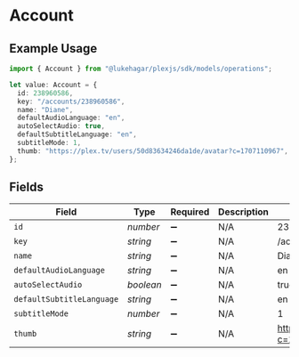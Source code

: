 # Account

## Example Usage

```typescript
import { Account } from "@lukehagar/plexjs/sdk/models/operations";

let value: Account = {
  id: 238960586,
  key: "/accounts/238960586",
  name: "Diane",
  defaultAudioLanguage: "en",
  autoSelectAudio: true,
  defaultSubtitleLanguage: "en",
  subtitleMode: 1,
  thumb: "https://plex.tv/users/50d83634246da1de/avatar?c=1707110967",
};
```

## Fields

| Field                                                      | Type                                                       | Required                                                   | Description                                                | Example                                                    |
| ---------------------------------------------------------- | ---------------------------------------------------------- | ---------------------------------------------------------- | ---------------------------------------------------------- | ---------------------------------------------------------- |
| `id`                                                       | *number*                                                   | :heavy_minus_sign:                                         | N/A                                                        | 238960586                                                  |
| `key`                                                      | *string*                                                   | :heavy_minus_sign:                                         | N/A                                                        | /accounts/238960586                                        |
| `name`                                                     | *string*                                                   | :heavy_minus_sign:                                         | N/A                                                        | Diane                                                      |
| `defaultAudioLanguage`                                     | *string*                                                   | :heavy_minus_sign:                                         | N/A                                                        | en                                                         |
| `autoSelectAudio`                                          | *boolean*                                                  | :heavy_minus_sign:                                         | N/A                                                        | true                                                       |
| `defaultSubtitleLanguage`                                  | *string*                                                   | :heavy_minus_sign:                                         | N/A                                                        | en                                                         |
| `subtitleMode`                                             | *number*                                                   | :heavy_minus_sign:                                         | N/A                                                        | 1                                                          |
| `thumb`                                                    | *string*                                                   | :heavy_minus_sign:                                         | N/A                                                        | https://plex.tv/users/50d83634246da1de/avatar?c=1707110967 |